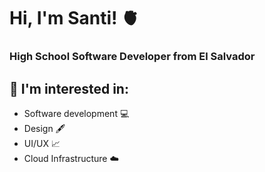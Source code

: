 # Hi, I'm Santi! 🫀

### High School Software Developer from El Salvador

## 🔭 I'm interested in:
- Software development 💻
- Design 🖋️
- UI/UX 📈
- Cloud Infrastructure ☁️

